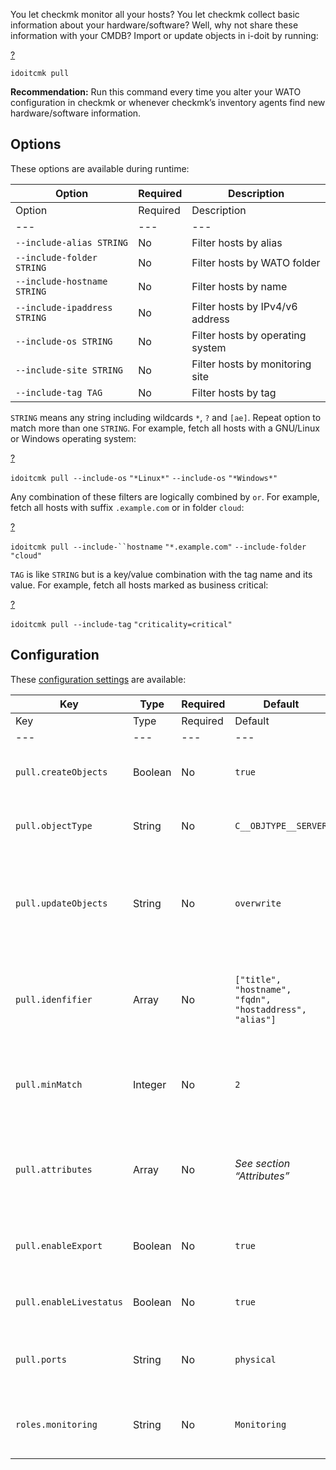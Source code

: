 You let checkmk monitor all your hosts? You let checkmk collect basic information about your hardware/software? Well, why not share these information with your CMDB? Import or update objects in i-doit by running:

[?](#)

`idoitcmk pull`

**Recommendation:** Run this command every time you alter your WATO configuration in checkmk or whenever checkmk’s inventory agents find new hardware/software information.

Options
-------

These options are available during runtime:

| Option | Required | Description |
| --- | --- | --- |
| Option | Required | Description |
| --- | --- | --- |
| `--include-alias STRING` | No  | Filter hosts by alias |
| `--include-folder STRING` | No  | Filter hosts by WATO folder |
| `--include-hostname STRING` | No  | Filter hosts by name |
| `--include-ipaddress STRING` | No  | Filter hosts by IPv4/v6 address |
| `--include-os STRING` | No  | Filter hosts by operating system |
| `--include-site STRING` | No  | Filter hosts by monitoring site |
| `--include-tag TAG` | No  | Filter hosts by tag |

`STRING` means any string including wildcards `*`, `?` and `[ae]`. Repeat option to match more than one `STRING`. For example, fetch all hosts with a GNU/Linux or Windows operating system:

[?](#)

`idoitcmk pull --include-os` `"*Linux*"` `--include-os` `"*Windows*"`

Any combination of these filters are logically combined by `or`. For example, fetch all hosts with suffix `.example.com` or in folder `cloud`:

[?](#)

`idoitcmk pull --include-``hostname` `"*.example.com"` `--include-folder` `"cloud"`

`TAG` is like `STRING` but is a key/value combination with the tag name and its value. For example, fetch all hosts marked as business critical:

[?](#)

`idoitcmk pull --include-tag` `"criticality=critical"`

Configuration
-------------

These [configuration settings](/pages/viewpage.action?pageId=75989114) are available:

| Key | Type | Required | Default | Description |
| --- | --- | --- | --- | --- |
| Key | Type | Required | Default | Description |
| --- | --- | --- | --- | --- |
| `pull.createObjects` | Boolean | No  | `true` | Unknown hosts will be created as new objects |
| `pull.objectType` | String | No  | `C__OBJTYPE__SERVER` | Set the object type constant for new objects |
| `pull.updateObjects` | String | No  | `overwrite` | If host is found in i-doit `overwrite` existing category entries, or `ignore` them |
| `pull.idenfifier` | Array | No  | `["title", "hostname", "fqdn", "hostaddress", "alias"]` | Look for these identifiers to match hosts with objects; see section “Identifiers” |
| `pull.minMatch` | Integer | No  | `2` | Object and host must share a minimum amount of identifiers |
| `pull.attributes` | Array | No  | _See section “Attributes”_ | List of category constants which will be altered; see section “Attributes” |
| `pull.enableExport` | Boolean | No  | `true` | Write host configuration to category `Check_MK Host` |
| `pull.enableLivestatus` | Boolean | No  | `true` | Write host configuration to category `Monitoring` |
| `pull.ports` | String | No  | `physical` | Add/update `physical` or `logical` network ports |
| `roles.monitoring` | String | No  | `Monitoring` | i-doit role for contact groups used in contact assignments |